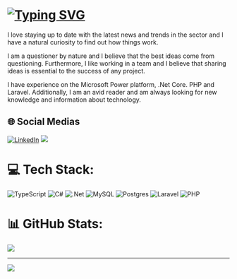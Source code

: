 # [![Typing SVG](https://readme-typing-svg.herokuapp.com/?color=FFFFFF&size=35&center=true&vCenter=true&width=1000&lines=Hello,+my+name+is+João+Pontes;I'm+22+years+old;I´m+from+Brazil,+SP;Be+Welcome!+:%29)](https://git.io/typing-svg)

I love staying up to date with the latest news and trends in the sector and I have a natural curiosity to find out how things work.

I am a questioner by nature and I believe that the best ideas come from questioning. Furthermore, I like working in a team and I believe that sharing ideas is essential to the success of any project.

I have experience on the Microsoft Power platform, .Net Core. PHP and Laravel. Additionally, I am an avid reader and am always looking for new knowledge and information about technology.

## 🌐 Social Medias
[![LinkedIn](https://img.shields.io/badge/-LinkedIn-%230077B5?style=for-the-badge&logo=linkedin&logoColor=white)](https://linkedin.com/in/joão-alencar-6b5b44220) 
<a href='mailto:contato.joaopontesdev@gmail.com'><img src='https://img.shields.io/badge/-Gmail-%23333?style=for-the-badge&logo=gmail&logoColor=white'></a>

# 💻 Tech Stack:
![TypeScript](https://img.shields.io/badge/typescript-%23007ACC.svg?style=for-the-badge&logo=typescript&logoColor=white) ![C#](https://img.shields.io/badge/c%23-%23239120.svg?style=for-the-badge&logo=csharp&logoColor=white) ![.Net](https://img.shields.io/badge/.NET-5C2D91?style=for-the-badge&logo=.net&logoColor=white) ![MySQL](https://img.shields.io/badge/mysql-%2300f.svg?style=for-the-badge&logo=mysql&logoColor=white) ![Postgres](https://img.shields.io/badge/postgres-%23316192.svg?style=for-the-badge&logo=postgresql&logoColor=white) ![Laravel](https://img.shields.io/badge/laravel-%23FF2D20.svg?style=for-the-badge&logo=laravel&logoColor=white) ![PHP](https://img.shields.io/badge/php-%23777BB4.svg?style=for-the-badge&logo=php&logoColor=white)
# 📊 GitHub Stats:
![](https://github-readme-stats.vercel.app/api/top-langs/?username=eoBraad&theme=material-palenight&hide_border=false&include_all_commits=false&count_private=false&layout=compact)

---
[![](https://visitcount.itsvg.in/api?id=eoBraad&icon=2&color=6)](https://visitcount.itsvg.in)

